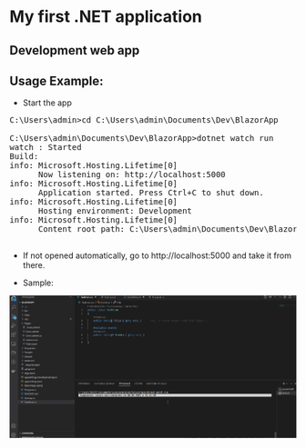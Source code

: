 # My first .NET application

Development web app
---

Usage Example:
---    

- Start the app

<pre>
C:\Users\admin>cd C:\Users\admin\Documents\Dev\BlazorApp

C:\Users\admin\Documents\Dev\BlazorApp>dotnet watch run
watch : Started
Build:
info: Microsoft.Hosting.Lifetime[0]
      Now listening on: http://localhost:5000
info: Microsoft.Hosting.Lifetime[0]
      Application started. Press Ctrl+C to shut down.
info: Microsoft.Hosting.Lifetime[0]
      Hosting environment: Development
info: Microsoft.Hosting.Lifetime[0]
      Content root path: C:\Users\admin\Documents\Dev\BlazorApp

</pre>

- If not opened automatically, go to http://localhost:5000 and take it from there.

- Sample:

![](https://raw.githubusercontent.com/swifty94/FirstBlazorApp/master/Sample/sample.gif)

